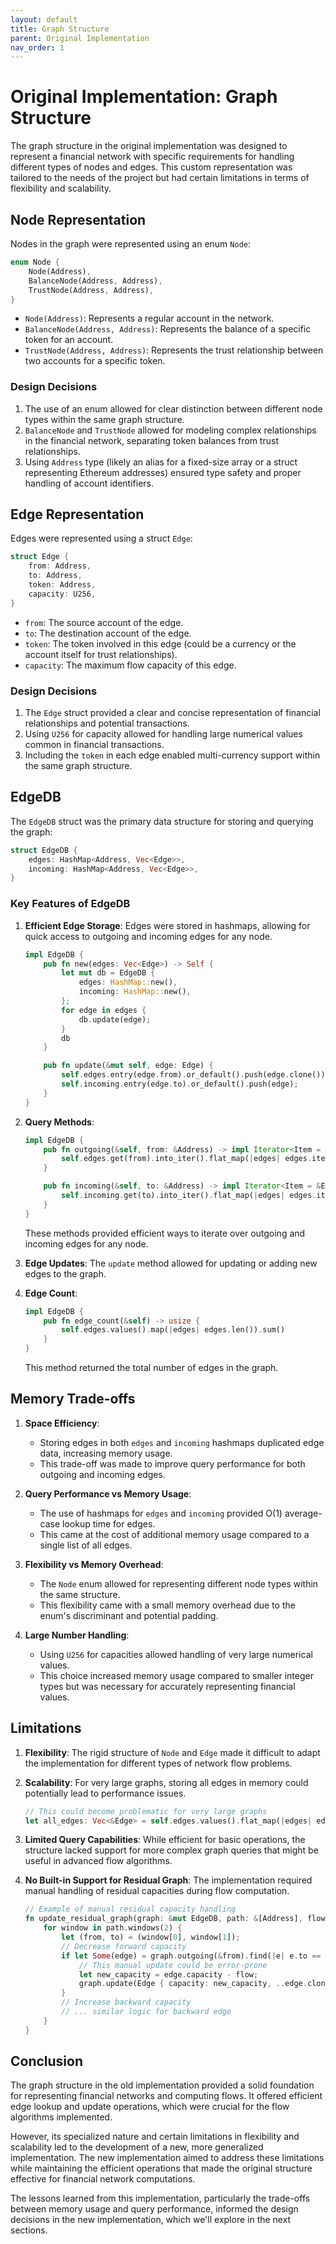 ```yaml
---
layout: default
title: Graph Structure
parent: Original Implementation
nav_order: 1
---
```


# Original Implementation: Graph Structure

The graph structure in the original implementation was designed to represent a financial network with specific requirements for handling different types of nodes and edges. This custom representation was tailored to the needs of the project but had certain limitations in terms of flexibility and scalability.

## Node Representation

Nodes in the graph were represented using an enum `Node`:

```rust
enum Node {
    Node(Address),
    BalanceNode(Address, Address),
    TrustNode(Address, Address),
}
```

- `Node(Address)`: Represents a regular account in the network.
- `BalanceNode(Address, Address)`: Represents the balance of a specific token for an account.
- `TrustNode(Address, Address)`: Represents the trust relationship between two accounts for a specific token.

### Design Decisions
1. The use of an enum allowed for clear distinction between different node types within the same graph structure.
2. `BalanceNode` and `TrustNode` allowed for modeling complex relationships in the financial network, separating token balances from trust relationships.
3. Using `Address` type (likely an alias for a fixed-size array or a struct representing Ethereum addresses) ensured type safety and proper handling of account identifiers.

## Edge Representation

Edges were represented using a struct `Edge`:

```rust
struct Edge {
    from: Address,
    to: Address,
    token: Address,
    capacity: U256,
}
```

- `from`: The source account of the edge.
- `to`: The destination account of the edge.
- `token`: The token involved in this edge (could be a currency or the account itself for trust relationships).
- `capacity`: The maximum flow capacity of this edge.

### Design Decisions
1. The `Edge` struct provided a clear and concise representation of financial relationships and potential transactions.
2. Using `U256` for capacity allowed for handling large numerical values common in financial transactions.
3. Including the `token` in each edge enabled multi-currency support within the same graph structure.

## EdgeDB

The `EdgeDB` struct was the primary data structure for storing and querying the graph:

```rust
struct EdgeDB {
    edges: HashMap<Address, Vec<Edge>>,
    incoming: HashMap<Address, Vec<Edge>>,
}
```

### Key Features of EdgeDB

1. **Efficient Edge Storage**: 
   Edges were stored in hashmaps, allowing for quick access to outgoing and incoming edges for any node.

   ```rust
   impl EdgeDB {
       pub fn new(edges: Vec<Edge>) -> Self {
           let mut db = EdgeDB {
               edges: HashMap::new(),
               incoming: HashMap::new(),
           };
           for edge in edges {
               db.update(edge);
           }
           db
       }

       pub fn update(&mut self, edge: Edge) {
           self.edges.entry(edge.from).or_default().push(edge.clone());
           self.incoming.entry(edge.to).or_default().push(edge);
       }
   }
   ```

2. **Query Methods**:
   ```rust
   impl EdgeDB {
       pub fn outgoing(&self, from: &Address) -> impl Iterator<Item = &Edge> {
           self.edges.get(from).into_iter().flat_map(|edges| edges.iter())
       }

       pub fn incoming(&self, to: &Address) -> impl Iterator<Item = &Edge> {
           self.incoming.get(to).into_iter().flat_map(|edges| edges.iter())
       }
   }
   ```

   These methods provided efficient ways to iterate over outgoing and incoming edges for any node.

3. **Edge Updates**: 
   The `update` method allowed for updating or adding new edges to the graph.

4. **Edge Count**: 
   ```rust
   impl EdgeDB {
       pub fn edge_count(&self) -> usize {
           self.edges.values().map(|edges| edges.len()).sum()
       }
   }
   ```

   This method returned the total number of edges in the graph.

## Memory Trade-offs

1. **Space Efficiency**:
   - Storing edges in both `edges` and `incoming` hashmaps duplicated edge data, increasing memory usage.
   - This trade-off was made to improve query performance for both outgoing and incoming edges.

2. **Query Performance vs Memory Usage**:
   - The use of hashmaps for `edges` and `incoming` provided O(1) average-case lookup time for edges.
   - This came at the cost of additional memory usage compared to a single list of all edges.

3. **Flexibility vs Memory Overhead**:
   - The `Node` enum allowed for representing different node types within the same structure.
   - This flexibility came with a small memory overhead due to the enum's discriminant and potential padding.

4. **Large Number Handling**:
   - Using `U256` for capacities allowed handling of very large numerical values.
   - This choice increased memory usage compared to smaller integer types but was necessary for accurately representing financial values.

## Limitations

1. **Flexibility**: 
   The rigid structure of `Node` and `Edge` made it difficult to adapt the implementation for different types of network flow problems.

2. **Scalability**: 
   For very large graphs, storing all edges in memory could potentially lead to performance issues.

   ```rust
   // This could become problematic for very large graphs
   let all_edges: Vec<&Edge> = self.edges.values().flat_map(|edges| edges.iter()).collect();
   ```

3. **Limited Query Capabilities**: 
   While efficient for basic operations, the structure lacked support for more complex graph queries that might be useful in advanced flow algorithms.

4. **No Built-in Support for Residual Graph**: 
   The implementation required manual handling of residual capacities during flow computation.

   ```rust
   // Example of manual residual capacity handling
   fn update_residual_graph(graph: &mut EdgeDB, path: &[Address], flow: U256) {
       for window in path.windows(2) {
           let (from, to) = (window[0], window[1]);
           // Decrease forward capacity
           if let Some(edge) = graph.outgoing(&from).find(|e| e.to == to) {
               // This manual update could be error-prone
               let new_capacity = edge.capacity - flow;
               graph.update(Edge { capacity: new_capacity, ..edge.clone() });
           }
           // Increase backward capacity
           // ... similar logic for backward edge
       }
   }
   ```

## Conclusion

The graph structure in the old implementation provided a solid foundation for representing financial networks and computing flows. It offered efficient edge lookup and update operations, which were crucial for the flow algorithms implemented.

However, its specialized nature and certain limitations in flexibility and scalability led to the development of a new, more generalized implementation. The new implementation aimed to address these limitations while maintaining the efficient operations that made the original structure effective for financial network computations.

The lessons learned from this implementation, particularly the trade-offs between memory usage and query performance, informed the design decisions in the new implementation, which we'll explore in the next sections.